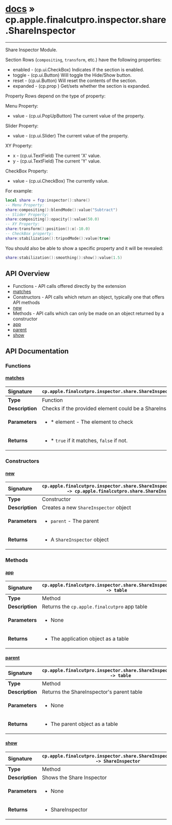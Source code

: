 # [docs](index.md) » cp.apple.finalcutpro.inspector.share.ShareInspector
---

Share Inspector Module.

Section Rows (`compositing`, `transform`, etc.) have the following properties:
* enabled   - (cp.ui.CheckBox) Indicates if the section is enabled.
* toggle    - (cp.ui.Button) Will toggle the Hide/Show button.
* reset     - (cp.ui.Button) Will reset the contents of the section.
* expanded  - (cp.prop <boolean>) Get/sets whether the section is expanded.

Property Rows depend on the type of property:

Menu Property:
* value     - (cp.ui.PopUpButton) The current value of the property.

Slider Property:
* value     - (cp.ui.Slider) The current value of the property.

XY Property:
* x         - (cp.ui.TextField) The current 'X' value.
* y         - (cp.ui.TextField) The current 'Y' value.

CheckBox Property:
* value     - (cp.ui.CheckBox) The currently value.

For example:
```lua
local share = fcp:inspector():share()
-- Menu Property:
share:compositing():blendMode():value("Subtract")
-- Slider Property:
share:compositing():opacity():value(50.0)
-- XY Property:
share:transform():position():x(-10.0)
-- CheckBox property:
share:stabilization():tripodMode():value(true)
```

You should also be able to show a specific property and it will be revealed:
```lua
share:stabilization():smoothing():show():value(1.5)
```

## API Overview
* Functions - API calls offered directly by the extension
 * [matches](#matches)
* Constructors - API calls which return an object, typically one that offers API methods
 * [new](#new)
* Methods - API calls which can only be made on an object returned by a constructor
 * [app](#app)
 * [parent](#parent)
 * [show](#show)

## API Documentation

### Functions

#### [matches](#matches)
| <span style="float: left;">**Signature**</span> | <span style="float: left;">`cp.apple.finalcutpro.inspector.share.ShareInspector.matches(element)` </span>                                                          |
| -----------------------------------------------------|---------------------------------------------------------------------------------------------------------|
| **Type**                                             | Function                                                                                         |
| **Description**                                      | Checks if the provided element could be a ShareInspector.                                                                                         |
| **Parameters**                                       | <ul><li>* element   - The element to check</li></ul> |
| **Returns**                                          | <ul><li>* `true` if it matches, `false` if not.</li></ul>          |

### Constructors

#### [new](#new)
| <span style="float: left;">**Signature**</span> | <span style="float: left;">`cp.apple.finalcutpro.inspector.share.ShareInspector.new(parent) -> cp.apple.finalcutpro.share.ShareInspector` </span>                                                          |
| -----------------------------------------------------|---------------------------------------------------------------------------------------------------------|
| **Type**                                             | Constructor                                                                                         |
| **Description**                                      | Creates a new `ShareInspector` object                                                                                         |
| **Parameters**                                       | <ul><li>`parent`		- The parent</li></ul> |
| **Returns**                                          | <ul><li>A `ShareInspector` object</li></ul>          |

### Methods

#### [app](#app)
| <span style="float: left;">**Signature**</span> | <span style="float: left;">`cp.apple.finalcutpro.inspector.share.ShareInspector:app() -> table` </span>                                                          |
| -----------------------------------------------------|---------------------------------------------------------------------------------------------------------|
| **Type**                                             | Method                                                                                         |
| **Description**                                      | Returns the `cp.apple.finalcutpro` app table                                                                                         |
| **Parameters**                                       | <ul><li>None</li></ul> |
| **Returns**                                          | <ul><li>The application object as a table</li></ul>          |

#### [parent](#parent)
| <span style="float: left;">**Signature**</span> | <span style="float: left;">`cp.apple.finalcutpro.inspector.share.ShareInspector:parent() -> table` </span>                                                          |
| -----------------------------------------------------|---------------------------------------------------------------------------------------------------------|
| **Type**                                             | Method                                                                                         |
| **Description**                                      | Returns the ShareInspector's parent table                                                                                         |
| **Parameters**                                       | <ul><li>None</li></ul> |
| **Returns**                                          | <ul><li>The parent object as a table</li></ul>          |

#### [show](#show)
| <span style="float: left;">**Signature**</span> | <span style="float: left;">`cp.apple.finalcutpro.inspector.share.ShareInspector:show() -> ShareInspector` </span>                                                          |
| -----------------------------------------------------|---------------------------------------------------------------------------------------------------------|
| **Type**                                             | Method                                                                                         |
| **Description**                                      | Shows the Share Inspector                                                                                         |
| **Parameters**                                       | <ul><li>None</li></ul> |
| **Returns**                                          | <ul><li>ShareInspector</li></ul>          |

